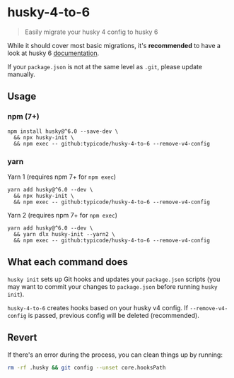 # husky-4-to-6

> Easily migrate your husky 4 config to husky 6

While it should cover most basic migrations, it's **recommended** to have a look at husky 6 [documentation](https://typicode.github.io/husky).

If your `package.json` is not at the same level as `.git`, please update manually.

## Usage

### npm (7+)

```shell
npm install husky@^6.0 --save-dev \
  && npx husky-init \
  && npm exec -- github:typicode/husky-4-to-6 --remove-v4-config
```

### yarn

Yarn 1 (requires npm 7+ for `npm exec`)

```shell
yarn add husky@^6.0 --dev \
  && npx husky-init \
  && npm exec -- github:typicode/husky-4-to-6 --remove-v4-config
```

Yarn 2 (requires npm 7+ for `npm exec`)

```shell
yarn add husky@^6.0 --dev \
  && yarn dlx husky-init --yarn2 \
  && npm exec -- github:typicode/husky-4-to-6 --remove-v4-config
```

## What each command does

`husky init` sets up Git hooks and updates your `package.json` scripts (you may want to commit your changes to `package.json` before running `husky init`).

`husky-4-to-6` creates hooks based on your husky v4 config. If `--remove-v4-config` is passed, previous config will be deleted (recommended).

## Revert

If there's an error during the process, you can clean things up by running:

```sh
rm -rf .husky && git config --unset core.hooksPath
```

